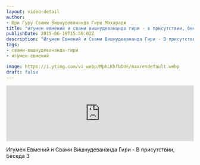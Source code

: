 ```yaml
---
layout: video-detail
author:
- Шри Гуру Свами Вишнудевананда Гири Махарадж
title: "игумен евмений и свами вишнудевананда гири - в присутствии, беседа 3"
publishDate: 2015-06-19T15:50:02Z
description: "Игумен Евмений и Свами Вишнудевананда Гири - В присутствии, Беседа 3"
tags: 
- свами-вишнудевананда-гири
- игумен-евмений

image: https://i.ytimg.com/vi_webp/MphLKhfbDUE/maxresdefault.webp
draft: false
---
```


<iframe width="100%" src="https://www.youtube.com/embed/MphLKhfbDUE" frameborder="0" allowfullscreen=""></iframe> 

 Игумен Евмений и Свами Вишнудевананда Гири - В присутствии, Беседа 3

  

 